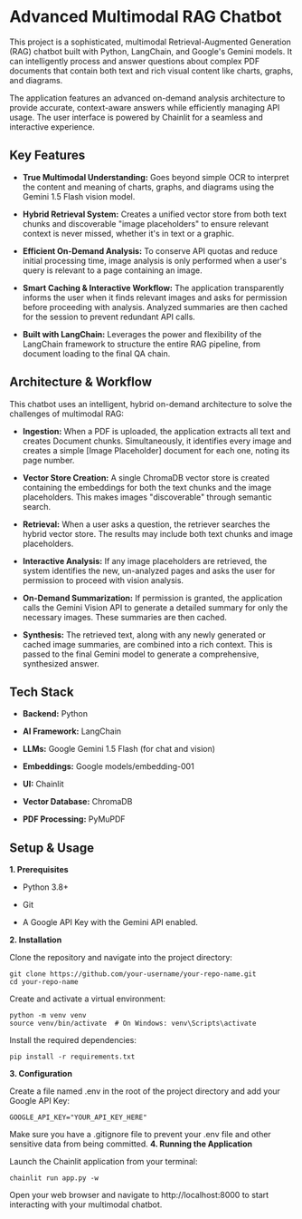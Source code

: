 # Advanced Multimodal RAG Chatbot

This project is a sophisticated, multimodal Retrieval-Augmented Generation (RAG) chatbot built with Python, LangChain, and Google's Gemini models. It can intelligently process and answer questions about complex PDF documents that contain both text and rich visual content like charts, graphs, and diagrams.

The application features an advanced on-demand analysis architecture to provide accurate, context-aware answers while efficiently managing API usage. The user interface is powered by Chainlit for a seamless and interactive experience.

## Key Features

* **True Multimodal Understanding:** Goes beyond simple OCR to interpret the content and meaning of charts, graphs, and diagrams using the Gemini 1.5 Flash vision model.

* **Hybrid Retrieval System:** Creates a unified vector store from both text chunks and discoverable "image placeholders" to ensure relevant context is never missed, whether it's in text or a graphic.

* **Efficient On-Demand Analysis:** To conserve API quotas and reduce initial processing time, image analysis is only performed when a user's query is relevant to a page containing an image.

* **Smart Caching & Interactive Workflow:** The application transparently informs the user when it finds relevant images and asks for permission before proceeding with analysis. Analyzed summaries are then cached for the session to prevent redundant API calls.

* **Built with LangChain:** Leverages the power and flexibility of the LangChain framework to structure the entire RAG pipeline, from document loading to the final QA chain.

## Architecture & Workflow

This chatbot uses an intelligent, hybrid on-demand architecture to solve the challenges of multimodal RAG:

* **Ingestion:** When a PDF is uploaded, the application extracts all text and creates Document chunks. Simultaneously, it identifies every image and creates a simple [Image Placeholder] document for each one, noting its page number.

* **Vector Store Creation:** A single ChromaDB vector store is created containing the embeddings for both the text chunks and the image placeholders. This makes images "discoverable" through semantic search.

* **Retrieval:** When a user asks a question, the retriever searches the hybrid vector store. The results may include both text chunks and image placeholders.

* **Interactive Analysis:** If any image placeholders are retrieved, the system identifies the new, un-analyzed pages and asks the user for permission to proceed with vision analysis.

* **On-Demand Summarization:** If permission is granted, the application calls the Gemini Vision API to generate a detailed summary for only the necessary images. These summaries are then cached.

* **Synthesis:** The retrieved text, along with any newly generated or cached image summaries, are combined into a rich context. This is passed to the final Gemini model to generate a comprehensive, synthesized answer.

## Tech Stack

* **Backend:** Python

* **AI Framework:** LangChain

* **LLMs:** Google Gemini 1.5 Flash (for chat and vision)

* **Embeddings:** Google models/embedding-001

* **UI:** Chainlit

* **Vector Database:** ChromaDB

* **PDF Processing:** PyMuPDF

## Setup & Usage
**1. Prerequisites**

* Python 3.8+

* Git

* A Google API Key with the Gemini API enabled.

**2. Installation**

Clone the repository and navigate into the project directory:

    git clone https://github.com/your-username/your-repo-name.git
    cd your-repo-name

Create and activate a virtual environment:
    
    python -m venv venv
    source venv/bin/activate  # On Windows: venv\Scripts\activate

Install the required dependencies:

    pip install -r requirements.txt

**3. Configuration**

Create a file named .env in the root of the project directory and add your Google API Key:

    GOOGLE_API_KEY="YOUR_API_KEY_HERE"

Make sure you have a .gitignore file to prevent your .env file and other sensitive data from being committed.
**4. Running the Application**

Launch the Chainlit application from your terminal:

    chainlit run app.py -w

Open your web browser and navigate to http://localhost:8000 to start interacting with your multimodal chatbot.
